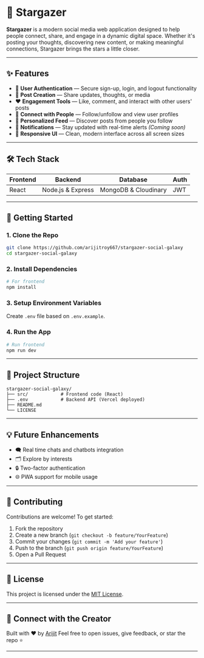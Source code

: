 
# 🌌 Stargazer

**Stargazer** is a modern social media web application designed to help people connect, share, and engage in a dynamic digital space. Whether it's posting your thoughts, discovering new content, or making meaningful connections, Stargazer brings the stars a little closer.

---

## ✨ Features

* 🔗 **User Authentication** — Secure sign-up, login, and logout functionality
* 📝 **Post Creation** — Share updates, thoughts, or media
* ❤️ **Engagement Tools** — Like, comment, and interact with other users' posts
* 👥 **Connect with People** — Follow/unfollow and view user profiles
* 🧭 **Personalized Feed** — Discover posts from people you follow
* 🧾 **Notifications** — Stay updated with real-time alerts *(Coming soon)*
* 🎨 **Responsive UI** — Clean, modern interface across all screen sizes

---

## 🛠️ Tech Stack

| Frontend        | Backend           | Database             | Auth        |
| --------------- | ----------------- | -------------------- | ----------- |
|      React      | Node.js & Express | MongoDB & Cloudinary |     JWT     |

---

## 🚀 Getting Started

### 1. Clone the Repo

```bash
git clone https://github.com/arijitroy667/stargazer-social-galaxy
cd stargazer-social-galaxy
```

### 2. Install Dependencies

```bash
# For frontend
npm install
```

### 3. Setup Environment Variables

Create `.env` file based on `.env.example`.

### 4. Run the App

```bash
# Run frontend
npm run dev
```

---

## 📁 Project Structure

```
stargazer-social-galaxy/
├── src/            # Frontend code (React)
├── .env            # Backend API (Vercel deployed)
├── README.md
└── LICENSE
```

---

## 💡 Future Enhancements

* 🗨️ Real time chats and chatbots integration
* 🗂️ Explore by interests
* 🔒 Two-factor authentication
* 🌐 PWA support for mobile usage

---

## 🤝 Contributing

Contributions are welcome!
To get started:

1. Fork the repository
2. Create a new branch (`git checkout -b feature/YourFeature`)
3. Commit your changes (`git commit -m 'Add your feature'`)
4. Push to the branch (`git push origin feature/YourFeature`)
5. Open a Pull Request

---

## 📄 License

This project is licensed under the [MIT License](LICENSE).

---

## 🌠 Connect with the Creator

Built with ❤️ by [Arijit](https://github.com/arijitroy667)
Feel free to open issues, give feedback, or star the repo ⭐

---
